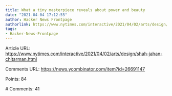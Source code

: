 ```yaml
---
title: What a tiny masterpiece reveals about power and beauty
date: "2021-04-04 17:12:55"
author: Hacker News Frontpage
authorlink: https://www.nytimes.com/interactive/2021/04/02/arts/design/shah-jahan-chitarman.html
tags:
- Hacker-News-Frontpage
---
```


<p>Article URL: <a href="https://www.nytimes.com/interactive/2021/04/02/arts/design/shah-jahan-chitarman.html">https://www.nytimes.com/interactive/2021/04/02/arts/design/shah-jahan-chitarman.html</a></p>
<p>Comments URL: <a href="https://news.ycombinator.com/item?id=26691147">https://news.ycombinator.com/item?id=26691147</a></p>
<p>Points: 84</p>
<p># Comments: 41</p>
